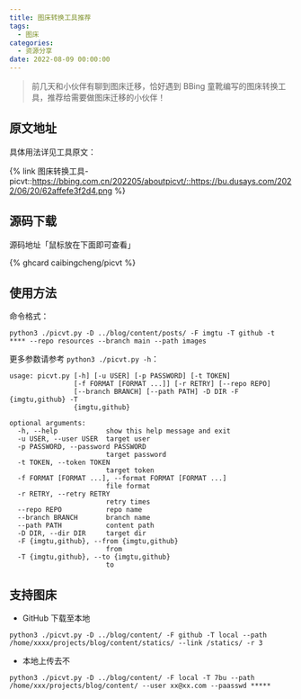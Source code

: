 ```yaml
---
title: 图床转换工具推荐
tags:
  - 图床
categories:
  - 资源分享
date: 2022-08-09 00:00:00
---
```


> 前几天和小伙伴有聊到图床迁移，恰好遇到 BBing 童靴编写的图床转换工具，推荐给需要做图床迁移的小伙伴！

<!-- more -->

## 原文地址

具体用法详见工具原文：

{% link 图床转换工具-picvt::https://bbing.com.cn/202205/aboutpicvt/::https://bu.dusays.com/2022/06/20/62affefe3f2d4.png %}

## 源码下载

源码地址「鼠标放在下面即可查看」

{% ghcard caibingcheng/picvt %}

## 使用方法

命令格式：

```
python3 ./picvt.py -D ../blog/content/posts/ -F imgtu -T github -t **** --repo resources --branch main --path images
```

更多参数请参考 `python3 ./picvt.py -h`：

```
usage: picvt.py [-h] [-u USER] [-p PASSWORD] [-t TOKEN]
                [-f FORMAT [FORMAT ...]] [-r RETRY] [--repo REPO]
                [--branch BRANCH] [--path PATH] -D DIR -F {imgtu,github} -T
                {imgtu,github}

optional arguments:
  -h, --help            show this help message and exit
  -u USER, --user USER  target user
  -p PASSWORD, --password PASSWORD
                        target password
  -t TOKEN, --token TOKEN
                        target token
  -f FORMAT [FORMAT ...], --format FORMAT [FORMAT ...]
                        file format
  -r RETRY, --retry RETRY
                        retry times
  --repo REPO           repo name
  --branch BRANCH       branch name
  --path PATH           content path
  -D DIR, --dir DIR     target dir
  -F {imgtu,github}, --from {imgtu,github}
                        from
  -T {imgtu,github}, --to {imgtu,github}
                        to
```

## 支持图床

* GitHub 下载至本地

```
python3 ./picvt.py -D ../blog/content/ -F github -T local --path /home/xxxx/projects/blog/content/statics/ --link /statics/ -r 3
```

* 本地上传去不

```
python3 ./picvt.py -D ../blog/content/ -F local -T 7bu --path /home/xxx/projects/blog/content/ --user xx@xx.com --paasswd *****
```